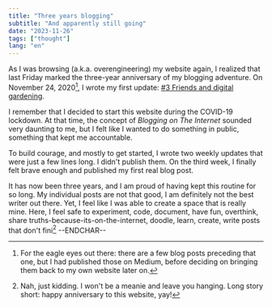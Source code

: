 ```yaml
---
title: "Three years blogging"
subtitle: "And apparently still going"
date: "2023-11-26"
tags: ["thought"]
lang: "en"
---
```


As I was browsing (a.k.a. overengineering) my website again, I realized that last Friday marked the three-year anniversary of my blogging adventure. On November 24, 2020[^1], I wrote my first update: [#3 Friends and digital gardening](/posts/3-friends-and-digital-gardening/).

I remember that I decided to start this website during the COVID-19 lockdown. At that time, the concept of _Blogging on The Internet_ sounded very daunting to me, but I felt like I wanted to do something in public, something that kept me accountable.

To build courage, and mostly to get started, I wrote two weekly updates that were just a few lines long. I didn't publish them. On the third week, I finally felt brave enough and published my first real blog post.

It has now been three years, and I am proud of having kept this routine for so long. My individual posts are not that good, I am definitely not the best writer out there. Yet, I feel like I was able to create a space that is really mine. Here, I feel safe to experiment, code, document, have fun, overthink, share truths-because-its-on-the-internet, doodle, learn, create, write posts that don't fini[^2] --ENDCHAR--

[^1]: For the eagle eyes out there: there are a few blog posts preceding that one, but I had published those on Medium, before deciding on bringing them back to my own website later on.
[^2]: Nah, just kidding. I won't be a meanie and leave you hanging. Long story short: happy anniversary to this website, yay!
